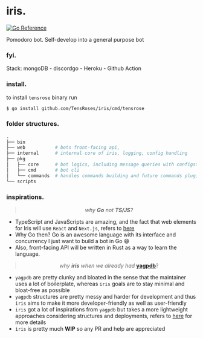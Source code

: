 # iris.

[![Go Reference](https://pkg.go.dev/badge/github.com/TensRoses/iris.svg)](https://pkg.go.dev/github.com/TensRoses/iris)

Pomodoro bot. Self-develop into a general purpose bot

### fyi.

Stack: mongoDB - discordgo - Heroku - Github Action


### install.

to install `tensrose` binary run

```sh 
$ go install github.com/TensRoses/iris/cmd/tensrose
```

### folder structures.

```bash
.
├── bin
├── web           # bots front-facing api,                                  # lg: Rust
├── internal      # internal core of iris, logging, config handling         # lg: Go
├── pkg                                                                     
│   ├── core      # bot logics, including message queries with configstore  # lg: Go
│   ├── cmd       # bot cli                                                 # lg: Go
│   └── commands  # handles commands building and future commands plugins   # lg: Go
└── scripts
```

### inspirations.
> <div align="center"><i>why <strong>Go</strong> not <strong>TS/JS</strong>?</i></div>
- TypeScript and JavaScripts are amazing, and the fact that web elements for Iris will use `React` and `Next.js`, refers to [here](https://github.com/TensRoses/dashboard)
- Why Go then? Go is an awesome language with its interface and concurrency I just want to build a bot in Go :smile:
- Also, front-facing API will be written in Rust as a way to learn the language.

> <div align="center"><i>why <strong>iris</strong> when we already had </i><a href="https://github.com/jonas747/yagpdb"><strong>yagpdb</strong></a>?</div>
- `yagpdb` are pretty clunky and bloated in the sense that the maintainer uses a lot of boilerplate, whereas `iris` goals are to stay minimal and bloat-free as possible
- `yagpdb` structures are pretty messy and harder for development and thus `iris` aims to make it more developer-friendly as well as user-friendly
- `iris` got a lot of inspirations from `yagpdb` but takes a more lightweight approaches considering structures and deployments, refers to [here](pkg/README) for more details
- `iris` is pretty much <strong>WIP</strong> so any PR and help are appreciated
